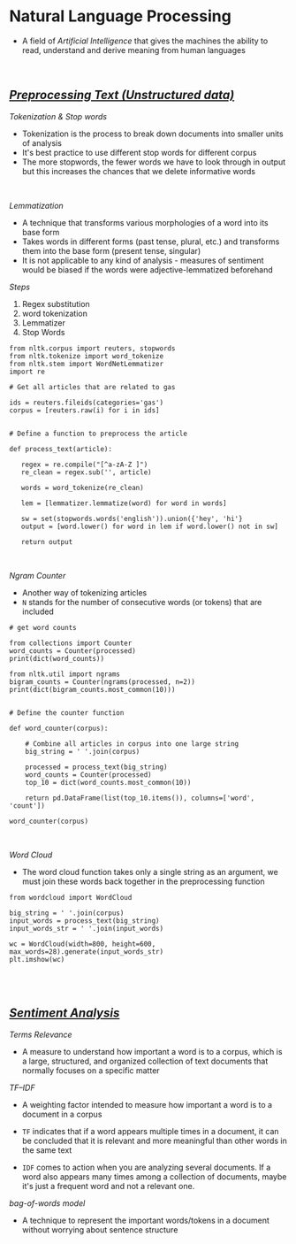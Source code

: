 # Natural Language Processing

* A field of *Artificial Intelligence* that gives the machines the ability to read, understand and derive meaning from human languages


<br>


## <u>***Preprocessing Text (Unstructured data)***</u>

*Tokenization & Stop words*
* Tokenization is the process to break down documents into smaller units of analysis
* It's best practice to use different stop words for different corpus
* The more stopwords, the fewer words we have to look through in output but this increases the chances that we delete informative words

<br>

 *Lemmatization*
 * A technique that transforms various morphologies of a word into its base form
 * Takes words in different forms (past tense, plural, etc.) and transforms them into the base form (present tense, singular)
 * It is not applicable to any kind of analysis - measures of sentiment would be biased if the words were adjective-lemmatized beforehand


*Steps*
    
1. Regex substitution 
2. word tokenization
3. Lemmatizer
4. Stop Words

 ```
from nltk.corpus import reuters, stopwords
from nltk.tokenize import word_tokenize
from nltk.stem import WordNetLemmatizer
import re

# Get all articles that are related to gas

ids = reuters.fileids(categories='gas')
corpus = [reuters.raw(i) for i in ids]


# Define a function to preprocess the article

def process_text(article):

    regex = re.compile("[^a-zA-Z ]")
    re_clean = regex.sub('', article)

    words = word_tokenize(re_clean)

    lem = [lemmatizer.lemmatize(word) for word in words]

    sw = set(stopwords.words('english')).union({'hey', 'hi'}
    output = [word.lower() for word in lem if word.lower() not in sw]

    return output
```


<br>

*Ngram Counter*
* Another way of tokenizing articles
* `N` stands for the number of consecutive words (or tokens) that are included

```
# get word counts

from collections import Counter
word_counts = Counter(processed)
print(dict(word_counts))

from nltk.util import ngrams
bigram_counts = Counter(ngrams(processed, n=2))
print(dict(bigram_counts.most_common(10)))


# Define the counter function

def word_counter(corpus): 

    # Combine all articles in corpus into one large string
    big_string = ' '.join(corpus)

    processed = process_text(big_string)
    word_counts = Counter(processed)
    top_10 = dict(word_counts.most_common(10))
    
    return pd.DataFrame(list(top_10.items()), columns=['word', 'count'])

word_counter(corpus)    
```


<br>

*Word Cloud*
* The word cloud function takes only a single string as an argument, we must join these words back together in the preprocessing function
```
from wordcloud import WordCloud

big_string = ' '.join(corpus)
input_words = process_text(big_string)
input_words_str = ' '.join(input_words)

wc = WordCloud(width=800, height=600, max_words=28).generate(input_words_str)
plt.imshow(wc)
```


<br>
<br>

## <u>***Sentiment Analysis***</u>

*Terms Relevance*
* A measure to understand how important a word is to a corpus, which is a large, structured, and organized collection of text documents that normally focuses on a specific matter


*TF–IDF*
* A weighting factor intended to measure how important a word is to a document in a corpus

* `TF` indicates that if a word appears multiple times in a document, it can be concluded that it is relevant and more meaningful than other words in the same text

* `IDF` comes to action when you are analyzing several documents. If a word also appears many times among a collection of documents, maybe it's just a frequent word and not a relevant one.


*bag-of-words model*
* A technique to represent the important words/tokens in a document without worrying about sentence structure

